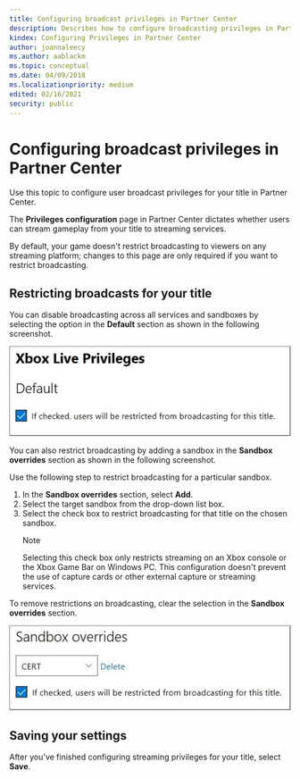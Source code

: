 ```yaml
---
title: Configuring broadcast privileges in Partner Center
description: Describes how to configure broadcasting privileges in Partner Center.
kindex: Configuring Privileges in Partner Center
author: joannaleecy
ms.author: aablackm
ms.topic: conceptual
ms.date: 04/09/2018
ms.localizationpriority: medium
edited: 02/16/2021
security: public
---
```


# Configuring broadcast privileges in Partner Center

Use this topic to configure user broadcast privileges for your title in Partner Center.  

The **Privileges configuration** page in Partner Center dictates whether users can stream gameplay from your title to streaming services.  

By default, your game doesn't restrict broadcasting to viewers on any streaming platform; changes to this page are only required if you want to restrict broadcasting.

## Restricting broadcasts for your title 

You can disable broadcasting across all services and sandboxes by selecting the option in the **Default** section as shown in the following screenshot. 




![Screenshot of the Default section in Partner Center](../../../../../../../resources/gamecore/secure/images/en-us/live/identity/privileges/config/live-privileges-config-images/default-privileges-check.JPG)

You can also restrict broadcasting by adding a sandbox in the **Sandbox overrides** section as shown in the following screenshot.

Use the following step to restrict broadcasting for a particular sandbox. 
 1. In the **Sandbox overrides** section, select **Add**. 
 1. Select the target sandbox from the drop-down list box. 
 1. Select the check box to restrict broadcasting for that title on the chosen sandbox.
    > [!NOTE]
    > Selecting this check box only restricts streaming on an Xbox console or the Xbox Game Bar on Windows PC. This configuration doesn't prevent the use of capture cards or other external capture or streaming services.

To remove restrictions on broadcasting, clear the selection in the **Sandbox overrides** section.





![Screenshot of the Sandbox overrides section in Partner Center](../../../../../../../resources/gamecore/secure/images/en-us/live/identity/privileges/config/live-privileges-config-images/sandbox-privileges-check.JPG)

## Saving your settings  

After you've finished configuring streaming privileges for your title, select **Save**.